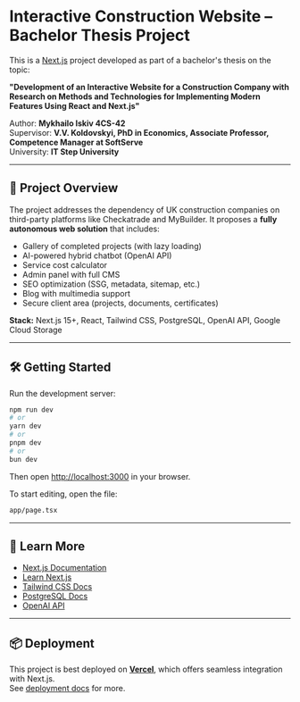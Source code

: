 # Interactive Construction Website – Bachelor Thesis Project

This is a [Next.js](https://nextjs.org) project developed as part of a bachelor's thesis on the topic:

**"Development of an Interactive Website for a Construction Company with Research on Methods and Technologies for Implementing Modern Features Using React and Next.js"**

Author: **Mykhailo Iskiv 4CS-42**  
Supervisor: **V.V. Koldovskyi, PhD in Economics, Associate Professor, Competence Manager at SoftServe**  
University: **IT Step University**

---

## 🚀 Project Overview

The project addresses the dependency of UK construction companies on third-party platforms like Checkatrade and MyBuilder. It proposes a **fully autonomous web solution** that includes:

- Gallery of completed projects (with lazy loading)
- AI-powered hybrid chatbot (OpenAI API)
- Service cost calculator
- Admin panel with full CMS
- SEO optimization (SSG, metadata, sitemap, etc.)
- Blog with multimedia support
- Secure client area (projects, documents, certificates)

**Stack:** Next.js 15+, React, Tailwind CSS, PostgreSQL, OpenAI API, Google Cloud Storage

---

## 🛠 Getting Started

Run the development server:

```bash
npm run dev
# or
yarn dev
# or
pnpm dev
# or
bun dev
```

Then open [http://localhost:3000](http://localhost:3000) in your browser.

To start editing, open the file:  
```bash
app/page.tsx
```

---

## 🧐 Learn More

- [Next.js Documentation](https://nextjs.org/docs)
- [Learn Next.js](https://nextjs.org/learn)
- [Tailwind CSS Docs](https://tailwindcss.com/docs)
- [PostgreSQL Docs](https://www.postgresql.org/docs/)
- [OpenAI API](https://platform.openai.com/docs)

---

## 📦 Deployment

This project is best deployed on **[Vercel](https://vercel.com)**, which offers seamless integration with Next.js.  
See [deployment docs](https://nextjs.org/docs/app/building-your-application/deploying) for more.
